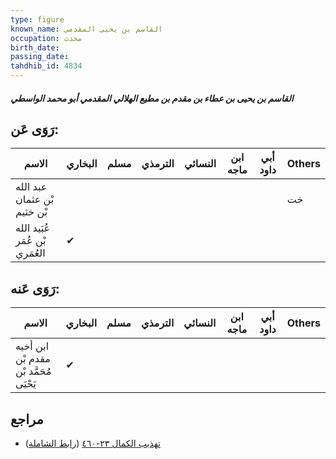 ```yaml
---
type: figure
known_name: القاسم بن يحيى المقدمي
occupation: محدث
birth_date:
passing_date:
tahdhib_id: 4834
---
```

##### القاسم بن يحيى بن عطاء بن مقدم بن مطيع الهلالي المقدمي أبو محمد الواسطي

## رَوَى عَن:
| الاسم                          | البخاري | مسلم | الترمذي | النسائي | ابن ماجه | أبي داود | Others |
| ------------------------------ | ------- | ---- | ------- | ------- | -------- | -------- | ------ |
| عبد الله بْن عثمان بْن خثيم    |         |      |         |         |          |          | خت     |
| عُبَيد الله بْن عُمَر العُمَري | ✔       |      |         |         |          |          |        |
## رَوَى عَنه:
| الاسم                                  | البخاري | مسلم | الترمذي | النسائي | ابن ماجه | أبي داود | Others |
| -------------------------------------- | ------- | ---- | ------- | ------- | -------- | -------- | ------ |
| ابن أخيه مقدم بْن مُحَمَّد بْن يَحْيَى | ✔       |      |         |         |          |          |        |
## مراجع
- [تهذيب الكمال ٢٣-٤٦٠](obsidian://open?vault=Tahdhib-al-Kamal&file=Figures/٤٨٣٤-القاسم%20بن%20يحيى%20بن%20عطاء%20بن%20مقدم%20بن%20مطيع%20الهلالي%20المقدمي%20أبو%20محمد%20الواسطي) ([رابط الشاملة](https://shamela.ws/book/3722/12347))